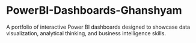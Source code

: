 # PowerBI-Dashboards-Ghanshyam
A portfolio of interactive Power BI dashboards designed to showcase data visualization, analytical thinking, and business intelligence skills.
